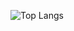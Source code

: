 ![Top Langs](https://github-readme-stats.vercel.app/api/top-langs/?username=daejin5602&layout=compact&theme=radical)
